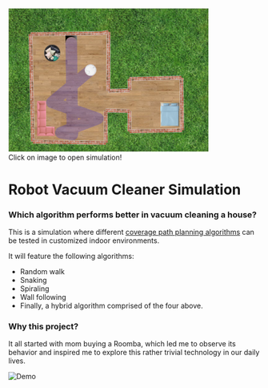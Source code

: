 <a href="https://dogacancolak.github.io/Robot-Vacuum-Cleaner/">
  <img src="/tests/example.png" alt="example" width="400" style="horizontal-align:middle"/>
</a> <br />
Click on image to open simulation!

# Robot Vacuum Cleaner Simulation
### Which algorithm performs better in vacuum cleaning a house?

This is a simulation where different [coverage path planning algorithms](https://www.cnet.com/news/how-to-choose-the-best-robot-vacuum-for-your-home-roomba-neato-ecovacs-2019/) can be tested in customized indoor environments.

It will feature the following algorithms:
* Random walk
* Snaking
* Spiraling
* Wall following
* Finally, a hybrid algorithm comprised of the four above.

### Why this project?
It all started with mom buying a Roomba, which led me to observe its behavior and inspired me to explore this rather trivial technology in our daily lives.

![Demo](/tests/demo.gif)
